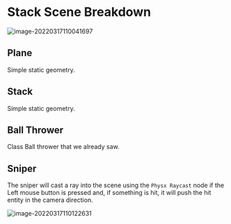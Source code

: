 # Stack Scene Breakdown

![image-20220317110041697](https://www.dropbox.com/s/hwqnbbewblkiifb/image-20220317110041697.png?raw=1)

## Plane

Simple static geometry.



## Stack

Simple static geometry.



## Ball Thrower

Class Ball thrower that we already saw.



## Sniper

The sniper will cast a ray into the scene using the `Physx Raycast` node if the Left mouse button is pressed and, if something is hit, it will push the hit entity in the camera direction.

![image-20220317110122631](https://www.dropbox.com/s/m02p85cft958l4q/image-20220317110122631.png?raw=1)



